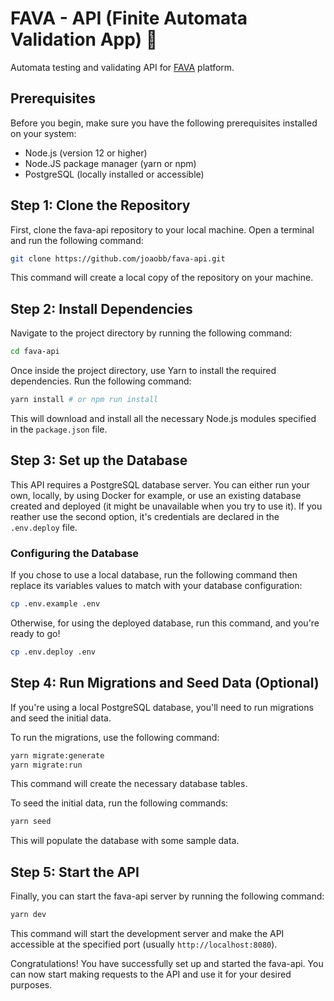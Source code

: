 # FAVA - API (Finite Automata Validation App) 🫘

Automata testing and validating API for [FAVA](https://fava.vercel.app/) platform.

## Prerequisites

Before you begin, make sure you have the following prerequisites installed on your system:

- Node.js (version 12 or higher)
- Node.JS package manager (yarn or npm)
- PostgreSQL (locally installed or accessible)

## Step 1: Clone the Repository

First, clone the fava-api repository to your local machine. Open a terminal and run the following command:

```bash
git clone https://github.com/joaobb/fava-api.git
```

This command will create a local copy of the repository on your machine.

## Step 2: Install Dependencies

Navigate to the project directory by running the following command:

```bash
cd fava-api
```

Once inside the project directory, use Yarn to install the required dependencies. Run the following command:

```bash
yarn install # or npm run install
```

This will download and install all the necessary Node.js modules specified in the `package.json` file.

## Step 3: Set up the Database

This API requires a PostgreSQL database server. You can either run your own, locally, by using Docker for example, or use an existing database created and deployed (it might be unavailable when you try to use it). If you reather use the second option, it's credentials are declared in the `.env.deploy` file.

### Configuring the Database

If you chose to use a local database, run the following command then replace its variables values to match with your database configuration:
```bash
cp .env.example .env
```
Otherwise, for using the deployed database, run this command, and you're ready to go!
```bash
cp .env.deploy .env
```

## Step 4: Run Migrations and Seed Data (Optional)

If you're using a local PostgreSQL database, you'll need to run migrations and seed the initial data.

To run the migrations, use the following command:

```bash
yarn migrate:generate
yarn migrate:run
```

This command will create the necessary database tables.

To seed the initial data, run the following commands:

```bash
yarn seed
```

This will populate the database with some sample data.

## Step 5: Start the API

Finally, you can start the fava-api server by running the following command:

```bash
yarn dev
```

This command will start the development server and make the API accessible at the specified port (usually `http://localhost:8080`).

Congratulations! You have successfully set up and started the fava-api. You can now start making requests to the API and use it for your desired purposes.
